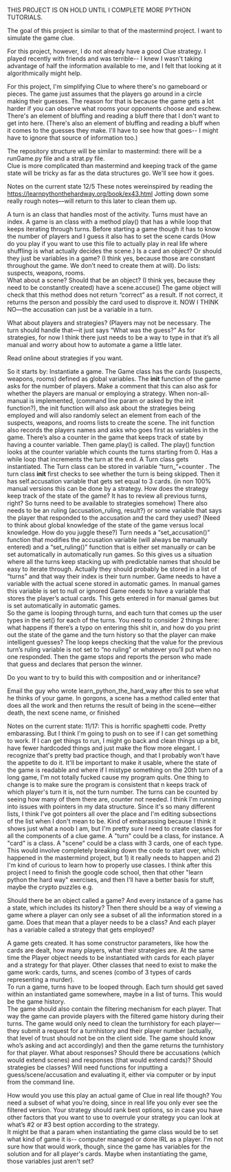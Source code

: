 THIS PROJECT IS ON HOLD UNTIL I COMPLETE MORE PYTHON TUTORIALS.

The goal of this project is similar to that of the mastermind project.  I want to simulate the game clue.

For this project, however, I do not already have a good Clue strategy.  I played recently with friends and 
was terrible-- I knew I wasn't taking advantage of half the information available to me, and I felt that
looking at it algorithmically might help.

For this project, I'm simplifying Clue to where there's no gameboard or pieces.  The game just assumes that
the players go around in a circle making their guesses.  The reason for that is because the game gets a lot
harder if you can observe what rooms your opponents choose and eschew.  There's an element of bluffing and 
reading a bluff there that I don't want to get into here.  (There's also an element of bluffing and reading 
a bluff when it comes to the guesses they make.  I'll have to see how that goes-- I might have to ignore that 
source of information too.)

The repository structure will be similar to mastermind: there will be a runGame.py file and a strat.py file.  
Clue is more complicated than mastermind and keeping track of the game state will be tricky as far as the 
data structures go.  We'll see how it goes.



Notes on the current state 12/5
These notes wereinspired by reading the https://learnpythonthehardway.org/book/ex43.html  Jotting down some really rough notes—will return to this later to clean them up. 

A turn is an class that handles most of the activity.  Turns must have an index. 
A game is an class with a method play() that has a while loop that keeps iterating through turns.   Before starting a game though it has to know the number of players and I guess it also has to set the scene cards (How do you play if you want to use this file to actually play in real life where shuffling is what actually decides the scene.)
Is a card an object?  Or should they just be variables in a game?   (I think yes, because those are constant throughout the game.  We don’t need to create them at will).  Do lists: suspects, weapons, rooms.  
What about a scene?  Should that be an object?  (I think yes, because they need to be constantly created)  have a scene.accuse() The game object will check that this method does not return “correct” as a result.  If not correct, it returns the person and possibly the card used to disprove it.   NOW I THINK NO—the accusation can just be a variable in a turn.  

What about players and strategies?  (Players may not be necessary.  The turn should handle that—it just says “What was the guess?”  As for strategies, for now I think there just needs to be a way to type in that it’s all manual and worry about how to automate a game a little later.

Read online about strategies if you want.

So it starts by:
Instantiate a game.  The Game class has the cards (suspects, weapons, rooms) defined as global variables. The __init__ function of the game asks for the number of players.  Make a comment that this can also ask for whether the players are manual or employing a strategy.  When non-all-manual is implemented, (command line param or asked by the init function?), the init function will also ask about the strategies being employed and will also randomly select an element from each of the suspects, weapons, and rooms lists to create the scene.  The init function also records the players names and asks who goes first as variables in the game.  There’s also a counter in the game that keeps track of state by having a counter variable.
Then game.play() is called.  The play() function looks at the counter variable which counts the turns starting from 0.  Has a while loop that increments the turn at the end.  A Turn class gets instantiated.  The Turn class can be stored in variable “turn_”+counter .  The turn class __init__ first checks to see whether the turn is being skipped.  Then it has self.accusation variable that gets set equal to 3 cards.  (in non 100% manual versions this can be done by a strategy.  How does the strategy keep track of the state of the game?  It has to review all previous turns, right?  So turns need to be available to strategies somehow)   There also needs to be an ruling (accusation_ruling, result?) or some variable that says the player that responded to the accusation and the card they used?  (Need to think about global knowledge of the state of the game versus local knowledge.  How do you juggle these?)   Turn needs a “set_accusation()” function that modifies the accusation variable (will always be manually entered) and a “set_ruling()” function that is either set manually or can be set automatically in automatically run games.
So this gives us a situation where all the turns keep stacking up with predictable names that should be easy to iterate through.  Actually they should probably be stored in a list of “turns” and that way their index is their turn number. 
Game needs to have a variable with the actual scene stored in automatic games.  In manual games this variable is set to null or ignored
Game needs to have a variable that stores the player’s actual cards.  This gets entered in for manual games but is set automatically in automatic games.  
So the game is looping through turns, and each turn that comes up the user types in the set() for each of the turns.  You need to consider 2 things here: what happens if there’s a typo on entering this shit in, and how do you print out the state of the game and the turn history so that the player can make intelligent guesses?  The loop keeps checking that the value for the previous turn’s ruling variable is not set to “no ruling” or whatever you’ll put when no one responded.  Then the game stops and reports the person who made that guess and declares that person the winner.  

Do you want to try to build this with composition and or inheritance? 


Email the guy who wrote learn_python_the_hard_way after this to see what he thinks of your game. 
In gorgons, a scene has a method called enter that does all the work and then returns the result of being in the scene—either death, the next scene name, or finished




Notes on the current state:
11/17: 
This is horrific spaghetti code.  Pretty embarassing.  But I think I'm going to push on to see
if I can get something to work.  If I can get things to run, I might go back and clean things up
a bit, have fewer hardcoded things and just make the flow more elegant.  I recognize that's pretty
bad practice though, and that I probably won't have the appetite to do it.
It'll be important to make it usable, where the state of the game is readable and where if I mistype
something on the 20th turn of a long game, I'm not totally fucked cause my program quits. 
One thing to change is to make sure the program is consistent that n keeps track of which player's turn 
it is, not the turn number.  The turns can be counted by seeing how many of them there are, counter not needed. 
I think I'm running into issues with pointers in my data structure.  Since it's so many different lists,
I think I've got pointers all over the place and I'm editing subsections of the list when I don't mean to be. 
Kind of embarassing because I think it shows just what a noob I am, but I'm pretty sure I need to create classes
for all the components of a clue game.  A "turn" could be a class, for instance.  A "card" is a class.  A "scene" 
could be a class with 3 cards, one of each type.  This would involve completely breaking down the code to start over,
which happened in the mastermind project, but 1) it really needs to happen and 2) I'm kind of curious to learn
how to properly use classes.  I think after this project I need to finish the google code school, then that other
"learn python the hard way" exercises, and then I'll have a better basis for stuff, maybe the crypto puzzles e.g.

Should there be an object called a game?  And every instance of a game has a state, which includes its history?  Then there should be a way of viewing a game where a player can only see a subset of all the information stored in a game.  Does that mean that a player needs to be a class?  And each player has a variable called a strategy that gets employed?  

A game gets created.  It has some constructor parameters, like how the cards are dealt, how many players, what their strategies are.  At the same time the Player object needs to be instantiated with cards for each player and a strategy for that player.  Other classes that need to exist to make the game work: cards, turns, and scenes (combo of 3 types of cards representing a murder).  
To run a game, turns have to be looped through.  Each turn should get saved within an instantiated game somewhere, maybe in a list of turns.  This would be the game history.  
The game should also contain the filtering mechanism for each player.  That way the game can provide players with the filtered game history during their turns.   The game would only need to clean the turnhistory for each player—they submit a request for a turnhistory and their player number (actually, that level of trust should not be on the client side.  The game should know who’s asking and act accordingly) and then the game returns the turnhistory for that player. 
What about responses?  Should there be accusations (which would extend scenes) and responses (that would extend cards)? 
Should strategies be classes? 
Will need functions for inputting a guess/scene/accusation and evaluating it, either via computer or by input from the command line.  

How would you use this play an actual game of Clue in real life though?  You need a subset of what you’re doing, since in real life you only ever see the filtered version.   Your strategy should rank best options, so in case you have other factors that you want to use to overrule your strategy you can look at what’s #2 or #3 best option according to the strategy.  
It might be that a param when instantiating the game class would be to set what kind of game it is-- computer managed or 
done IRL as a player.  I'm not sure how that would work, though, since the game has variables for the solution and 
for all player's cards.  Maybe when instantiating the game, those variables just aren't set?  